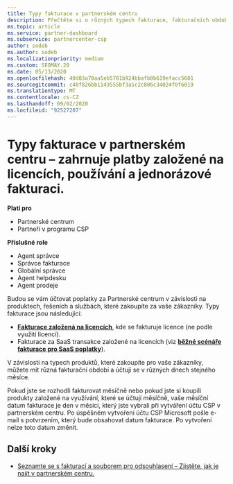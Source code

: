 ```yaml
---
title: Typy fakturace v partnerském centru
description: Přečtěte si o různých typech fakturace, fakturačních obdobích a fakturačních datech, která se můžou zobrazit v partnerském centru.
ms.topic: article
ms.service: partner-dashboard
ms.subservice: partnercenter-csp
author: sodeb
ms.author: sodeb
ms.localizationpriority: medium
ms.custom: SEOMAY.20
ms.date: 05/13/2020
ms.openlocfilehash: 40d83a70aa5eb5781b924bbafb8b619efacc5681
ms.sourcegitcommit: c40f826bb1143555bf3a1c2c806c34024f0f6019
ms.translationtype: MT
ms.contentlocale: cs-CZ
ms.lasthandoff: 09/02/2020
ms.locfileid: "92527207"
---
```

# <a name="types-of-billing-in-partner-center---includes-license-based-usage-based-and-one-time-billing"></a>Typy fakturace v partnerském centru – zahrnuje platby založené na licencích, používání a jednorázové fakturaci.

**Platí pro**

- Partnerské centrum
- Partneři v programu CSP

**Příslušné role**

- Agent správce
- Správce fakturace
- Globální správce
- Agent helpdesku
- Agent prodeje

Budou se vám účtovat poplatky za Partnerské centrum v závislosti na produktech, řešeních a službách, které zakoupíte za vaše zákazníky. Typy fakturace jsou následující:

- [**Fakturace založená na licencích**](license-based-billing.md), kde se fakturuje licence (ne podle využití licencí).
- Fakturace za SaaS transakce založené na licencích (viz [**běžné scénáře fakturace pro SaaS poplatky**](common-billing-scenarios-saas.md)).

V závislosti na typech produktů, které zakoupíte pro vaše zákazníky, můžete mít různá fakturační období a účtují se v různých dnech stejného měsíce.

Pokud jste se rozhodli fakturovat měsíčně nebo pokud jste si koupili produkty založené na využívání, které se účtují měsíčně, vaše měsíční datum fakturace je den v měsíci, který jste vybrali při vytváření účtu CSP v partnerském centru. Po úspěšném vytvoření účtu CSP Microsoft pošle e-mail s potvrzením, který bude obsahovat datum fakturace. Po vytvoření nelze toto datum změnit.

## <a name="next-steps"></a>Další kroky

- [Seznamte se s fakturací a souborem pro odsouhlasení – Zjistěte, jak je najít v partnerském centru.](read-your-bill.md)